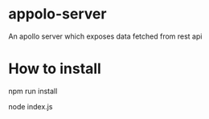 # appolo-server
An apollo server which exposes data fetched from rest api
# How to install

npm run install

node index.js
